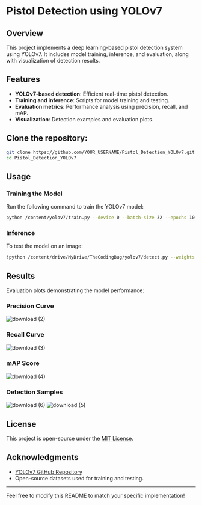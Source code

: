 # Pistol Detection using YOLOv7

## Overview
This project implements a deep learning-based pistol detection system using YOLOv7. It includes model training, inference, and evaluation, along with visualization of detection results.

## Features
- **YOLOv7-based detection**: Efficient real-time pistol detection.
- **Training and inference**: Scripts for model training and testing.
- **Evaluation metrics**: Performance analysis using precision, recall, and mAP.
- **Visualization**: Detection examples and evaluation plots.

## Clone the repository:
   ```bash
   git clone https://github.com/YOUR_USERNAME/Pistol_Detection_YOLOv7.git
   cd Pistol_Detection_YOLOv7
   ```
## Usage
### Training the Model
Run the following command to train the YOLOv7 model:
```bash
python /content/yolov7/train.py --device 0 --batch-size 32 --epochs 10 --img 256 256 --data /content/data.yaml --cfg /content/yolov7/cfg/training/custom_yolov7x.yaml --weights /content/yolov7/yolov7x.pt --name yolov7 --cache
```

### Inference
To test the model on an image:
```bash
!python /content/drive/MyDrive/TheCodingBug/yolov7/detect.py --weights "/content/drive/MyDrive/Pistol detection/yolov7_model.pth" --conf-thres 0.5 --img-size 256 --source "/content/drive/MyDrive/Pistol detection/data/test/images"
```

## Results
Evaluation plots demonstrating the model performance:

### Precision Curve
![download (2)](https://github.com/user-attachments/assets/76c94460-cf23-4132-8311-0ff7579741b9)


### Recall Curve
![download (3)](https://github.com/user-attachments/assets/3b34dc66-b1dd-47c8-8295-e78b3fa089c5)

### mAP Score
![download (4)](https://github.com/user-attachments/assets/3fa72dd0-48e2-4711-9f71-d90a327cbb66)


### Detection Samples
![download (6)](https://github.com/user-attachments/assets/d53bafa4-811c-408f-b844-83d0bf1369c8)
![download (5)](https://github.com/user-attachments/assets/84c586a6-149b-4bcd-9a68-14552f25bf61)



## License
This project is open-source under the [MIT License](LICENSE).

## Acknowledgments
- [YOLOv7 GitHub Repository](https://github.com/WongKinYiu/yolov7)
- Open-source datasets used for training and testing.

---
Feel free to modify this README to match your specific implementation!
